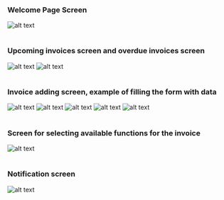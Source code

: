 ### Welcome Page Screen
![alt text](https://github.com/s15851/Lab1_projekt/blob/master/sample%20screens/Screenshot_1.png)
#
### Upcoming invoices screen and overdue invoices screen
![alt text](https://github.com/s15851/Lab1_projekt/blob/master/sample%20screens/Screenshot_2.png) ![alt text](https://github.com/s15851/Lab1_projekt/blob/master/sample%20screens/Screenshot_3.png)
#
### Invoice adding screen, example of filling the form with data
![alt text](https://github.com/s15851/Lab1_projekt/blob/master/sample%20screens/Screenshot_4.png) ![alt text](https://github.com/s15851/Lab1_projekt/blob/master/sample%20screens/Screenshot_5.png)
![alt text](https://github.com/s15851/Lab1_projekt/blob/master/sample%20screens/Screenshot_6.png) ![alt text](https://github.com/s15851/Lab1_projekt/blob/master/sample%20screens/Screenshot_7.png)
![alt text](https://github.com/s15851/Lab1_projekt/blob/master/sample%20screens/Screenshot_8.png) 
#
### Screen for selecting available functions for the invoice
![alt text](https://github.com/s15851/Lab1_projekt/blob/master/sample%20screens/Screenshot_10.png)
#
### Notification screen
![alt text](https://github.com/s15851/Lab1_projekt/blob/master/sample%20screens/Screenshot_11.png)




